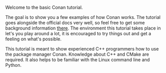 Welcome to the basic Conan tutorial.

The goal is to show you a few examples of how Conan works. The tutorial goes alongside the official docs very well, so feel free to get some background information [there](https://docs.conan.io/en/latest/introduction.html). The environment this tutorial takes place in let's you play around a lot, it is encouraged to try things out and get a feeling on what's possible.

This tutorial is meant to show experienced C++ programmers how to use the package manager Conan. Knowledge about C++ and CMake are required. It also helps to be familiar with the Linux command line and Python.